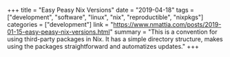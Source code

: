 +++
title = "Easy Peasy Nix Versions"
date = "2019-04-18"
tags = ["development", "software", "linux", "nix", "reproductible", "nixpkgs"]
categories = ["development"]
link = "https://www.nmattia.com/posts/2019-01-15-easy-peasy-nix-versions.html"
summary = "This is a convention for using third-party packages in Nix. It has a simple directory structure, makes using the packages straightforward and automatizes updates."
+++
